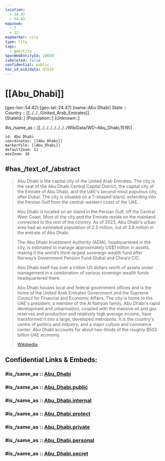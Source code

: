 ```yaml
---
location:
  - 24.47
  - 54.42
mapzoom:
  - 7
  - 12
mapmarker: city
type: City
tags:
  - geo/City
SpocWebEntityId: 28659
isDeleted: false
confidential: public
has_id_wikidata: Q1519
---
```


# [[Abu_Dhabi]] 

[geo-lon::54.42] 
[geo-lat::24.47] 
[name::Abu Dhabi] 
State ::  
Country :: [[../../../United_Arab_Emirates]]  
[StateId::] 
[Population::] 
[Unknown::] 

#is_/same_as :: [[../../../../../../../WikiData/WD~Abu_Dhabi,1519]] 

```leaflet
id: Abu Dhabi
coordinates: [[Abu_Dhabi]] 
markerFile: [[Abu_Dhabi]] 
defaultZoom: 11 
maxZoom: 18
```

## #has_/text_of_/abstract 

> Abu Dhabi is the capital city of the United Arab Emirates. 
> The city is the seat of the Abu Dhabi Central Capital District, the capital city of the Emirate of Abu Dhabi, 
> and the UAE's second-most populous city, after Dubai. 
> The city is situated on a T-shaped island, extending into the Persian Gulf from the central-western coast of the UAE.
>
> Abu Dhabi is located on an island in the Persian Gulf, off the Central West Coast. 
> Most of the city and the Emirate reside on the mainland connected to the rest of the country. 
> As of 2023, Abu Dhabi's urban area had an estimated population of 2.5 million, 
> out of 3.8 million in the emirate of Abu Dhabi. 
> 
> The Abu Dhabi Investment Authority (ADIA), headquartered in the city, 
> is estimated to manage approximately US$1 trillion in assets, 
> making it the world’s third-largest sovereign wealth fund 
> after Norway’s Government Pension Fund Global and China’s CIC.
>
> Abu Dhabi itself has over a trillion US dollars worth of assets under management 
> in a combination of various sovereign wealth funds headquartered there.
>
> Abu Dhabi houses local and federal government offices and is the home of the United Arab Emirates Government and the Supreme Council for Financial and Economic Affairs. The city is home to the UAE's president, a member of the Al Nahyan family. Abu Dhabi's rapid development and urbanisation, coupled with the massive oil and gas reserves and production and relatively high average income, have transformed it into a large, developed metropolis. It is the country's centre of politics and industry, and a major culture and commerce center. Abu Dhabi accounts for about two-thirds of the roughly $503 billion UAE economy.
>
> [Wikipedia](https://en.wikipedia.org/wiki/Abu%20Dhabi)

## Confidential Links & Embeds: 

### #is_/same_as :: [Abu_Dhabi](Abu_Dhabi.md) 

### #is_/same_as :: [Abu_Dhabi.public](/_public/Earth/Continent/Asia/Asia~West/United_Arab_Emirates/City/Abu_Dhabi.public.md) 

### #is_/same_as :: [Abu_Dhabi.internal](/_internal/Earth/Continent/Asia/Asia~West/United_Arab_Emirates/City/Abu_Dhabi.internal.md) 

### #is_/same_as :: [Abu_Dhabi.protect](/_protect/Earth/Continent/Asia/Asia~West/United_Arab_Emirates/City/Abu_Dhabi.protect.md) 

### #is_/same_as :: [Abu_Dhabi.private](/_private/Earth/Continent/Asia/Asia~West/United_Arab_Emirates/City/Abu_Dhabi.private.md) 

### #is_/same_as :: [Abu_Dhabi.personal](/_personal/Earth/Continent/Asia/Asia~West/United_Arab_Emirates/City/Abu_Dhabi.personal.md) 

### #is_/same_as :: [Abu_Dhabi.secret](/_secret/Earth/Continent/Asia/Asia~West/United_Arab_Emirates/City/Abu_Dhabi.secret.md)

